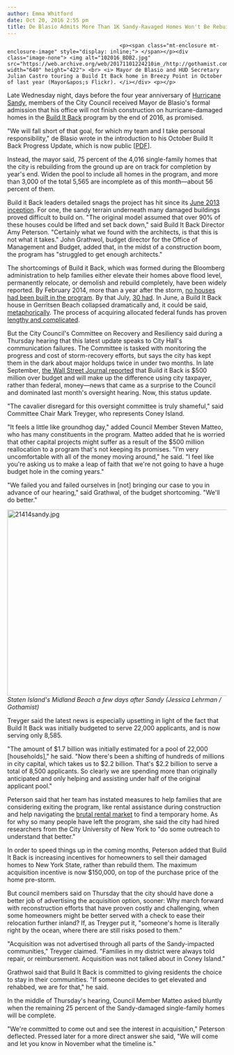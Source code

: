 ```yaml
---
author: Emma Whitford
date: Oct 20, 2016 2:55 pm
title: De Blasio Admits More Than 1K Sandy-Ravaged Homes Won't Be Rebuilt On Schedule
---
```


	
										<p><span class="mt-enclosure mt-enclosure-image" style="display: inline;"> </span></p><div class="image-none"> <img alt="102016_BDB2.jpg" src="https://web.archive.org/web/20171101224210im_/http://gothamist.com/attachments/nyc_ewhitford/102016_BDB2.jpg" width="640" height="422"> <br> <i> Mayor de Blasio and HUD Secretary Julian Castro touring a Build It Back home in Breezy Point in October of last year (Mayor&apos;s Flickr). </i></div> <p></p>

<p>Late Wednesday night, days before the four year anniversary of <a href="https://web.archive.org/web/20171101224210/http://www.gothamist.com/tags/hurricanesandy">Hurricane Sandy</a>, members of the City Council received Mayor de Blasio&apos;s formal admission that his office will not finish construction on hurricane-damaged homes in the <a href="https://web.archive.org/web/20171101224210/http://www.nyc.gov/html/recovery/html/home/home.shtml">Build It Back</a> program by the end of 2016, as promised. </p>

<p>&quot;We will fall short of that goal, for which my team and I take personal responsibility,&quot; de Blasio wrote in the introduction to his October Build It Back Progress Update, which is now public [<a href="https://web.archive.org/web/20171101224210/http://www.nyc.gov/html/recovery/downloads/pdf/build-it-back-update-10-20-16-final.pdf">PDF</a>]. </p>

<p>Instead, the mayor said, 75 percent of the 4,016 single-family homes that the city is rebuilding from the ground up are on track for completion by year&apos;s end. Widen the pool to include all homes in the program, and more than 3,000 of the total 5,565 are incomplete as of this month&#x2014;about 56 percent of them. </p>

<p>Build it Back leaders detailed snags the project has hit since its <a href="https://web.archive.org/web/20171101224210/http://www1.nyc.gov/office-of-the-mayor/news/185-13/mayor-bloomberg-nyc-build-it-back-program-help-new-yorkers-homes-damaged-by">June 2013 inception</a>. For one, the sandy terrain underneath many damaged buildings proved difficult to build on. &quot;The original model assumed that over 90% of these houses could be lifted and set back down,&quot; said Build It Back Director Amy Peterson. &quot;Certainly what we found with the architects, is that this is not what it takes.&quot; John Grathwol, budget director for the Office of Management and Budget, added that, in the midst of a construction boom, the program has &quot;struggled to get enough architects.&quot; </p>

<p>The shortcomings of Build it Back, which was formed during the Bloomberg administration to help families either elevate their homes above flood level, permanently relocate, or demolish and rebuild completely, have been widely reported. By February 2014, more than a year after the storm, <a href="https://web.archive.org/web/20171101224210/http://gothamist.com/2014/02/24/build_it_back_sandy_recovery_progra.php">no houses had been built in the program</a>. By that July, <a href="https://web.archive.org/web/20171101224210/http://gothamist.com/2014/07/17/build_it_back_program_finally_build.php">30 had</a>. In June, a Build It Back house in Gerritsen Beach collapsed dramatically and, it could be said, <a href="https://web.archive.org/web/20171101224210/http://gothamist.com/2016/06/23/build_it_back_and_back_and_back.php">metaphorically</a>. The process of acquiring allocated federal funds has proven <a href="https://web.archive.org/web/20171101224210/https://www.dnainfo.com/new-york/20160712/ocean-breeze/build-it-back-was-categorical-failure-its-creator-says">lengthy and complicated</a>. </p>

<p>But the City Council&apos;s Committee on Recovery and Resiliency said during a Thursday hearing that this latest update speaks to City Hall&apos;s communication failures. The Committee is tasked with monitoring the progress and cost of storm-recovery efforts, but says the city has kept them in the dark about major holdups twice in under two months. In late September, <a href="https://web.archive.org/web/20171101224210/http://www.wsj.com/articles/sandy-bill-about-1-million-a-home-1474504155">the Wall Street Journal reported</a> that Build it Back is $500 million over budget and will make up the difference using city taxpayer, rather than federal, money&#x2014;news that came as a surprise to the Council and dominated last month&apos;s oversight hearing. Now, this status update. </p>

<p>&quot;The cavalier disregard for this oversight committee is truly shameful,&quot; said Committee Chair Mark Treyger, who represents Coney Island. </p>

<p>&quot;It feels a little like groundhog day,&quot; added Council Member Steven Matteo, who has many constituents in the program. Matteo added that he is worried that other capital projects might suffer as a result of the $500 million reallocation to a program that&apos;s not keeping its promises. &quot;I&apos;m very uncomfortable with all of the money moving around,&quot; he said. &quot;I feel like you&apos;re asking us to make a leap of faith that we&apos;re not going to have a huge budget hole in the coming years.&quot; </p>

<p>&quot;We failed you and failed ourselves in [not] bringing our case to you in advance of our hearing,&quot; said Grathwal, of the budget shortcoming. &quot;We&apos;ll do better.&quot; </p>

<p><span class="mt-enclosure mt-enclosure-image" style="display: inline;"> </span></p><div class="image-none"> <img alt="21414sandy.jpg" src="https://web.archive.org/web/20171101224210im_/http://gothamist.com/attachments/nyc_ewhitford/21414sandy.jpg" width="640" height="427"> <br> <i>Staten Island&apos;s Midland Beach a few days after Sandy (Jessica Lehrman / Gothamist)</i></div> <p></p>

<p>Treyger said the latest news is especially upsetting in light of the fact that Build It Back was initially budgeted to serve 22,000 applicants, and is now serving only 8,585. </p>

<p>&quot;The amount of $1.7 billion was initially estimated for a pool of 22,000 [households],&quot; he said. &quot;Now there&apos;s been a shifting of hundreds of millions in city capital, which takes us to $2.2 billion. That&apos;s $2.2 billion to serve a total of 8,500 applicants. So clearly we are spending more than originally anticipated and only helping and assisting under half of the original applicant pool.&quot; </p>

<p>Peterson said that her team has instated measures to help families that are considering exiting the program, like rental assistance during construction and help navigating the <a href="https://web.archive.org/web/20171101224210/http://gothamist.com/2015/06/11/brooklyn_rent_obscene_forever.php">brutal rental market</a> to find a temporary home. As for why so many people have left the program, she said the city had hired researchers from the City University of New York to &quot;do some outreach to understand that better.&quot; </p>

<p>In order to speed things up in the coming months, Peterson added that Build It Back is increasing incentives for homeowners to sell their damaged homes to New York State, rather than rebuild them. The maximum acquisition incentive is now $150,000, on top of the purchase price of the home pre-storm.  </p>

<p>But council members said on Thursday that the city should have done a better job of advertising the acquisition option, sooner: Why march forward with reconstruction efforts that have proven costly and challenging, when some homeowners might be better served with a check to ease their relocation further inland? If, as Treyger put it, &quot;someone&apos;s home is literally right by the ocean, where there are still risks posed to them.&quot; </p>

<p>&quot;Acquisition was not advertised through all parts of the Sandy-impacted communities,&quot; Treyger claimed. &quot;Families in my district were always told repair, or reimbursement. Acquisition was not talked about in Coney Island.&quot; </p>

<p>Grathwol said that Build It Back is committed to giving residents the choice to stay in their communities. &quot;If someone decides to get elevated and rehabbed, we are for that,&quot; he said.  </p>

<p>In the middle of Thursday&apos;s hearing, Council Member Matteo asked bluntly when the remaining 25 percent of the Sandy-damaged single-family homes will be complete. </p>

<p>&quot;We&apos;re committed to come out and see the interest in acquisition,&quot; Peterson deflected. Pressed later for a more direct answer she said, &quot;We will come and let you know in November what the timeline is.&quot; </p>					
										
									
				